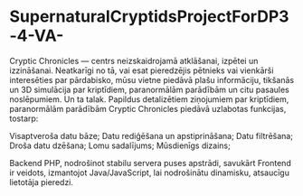 # SupernaturalCryptidsProjectForDP3-4-VA-
Cryptic Chronicles — centrs neizskaidrojamā atklāšanai, izpētei un izzināšanai. Neatkarīgi no tā, vai esat pieredzējis pētnieks vai vienkārši interesēties par pārdabisko, mūsu vietne piedāvā plašu informāciju, tikšanās un 3D simulācija par kriptīdiem, paranormālām parādībām un citu pasaules noslēpumiem. Un ta talak.
Papildus detalizētiem ziņojumiem par kriptīdiem, paranormālām parādībām Cryptic Chronicles piedāvā uzlabotas funkcijas, tostarp:

Visaptveroša datu bāze;
Datu rediģēšana un apstiprināšana;
Datu filtrēšana;
Droša datu dzēšana;
Lomu sadalījums;
Mūsdienīgs dizains;

Backend PHP, nodrošinot stabilu servera puses apstrādi, savukārt Frontend ir veidots, izmantojot Java/JavaScript, lai nodrošinātu dinamisku, atsaucīgu lietotāja pieredzi.
